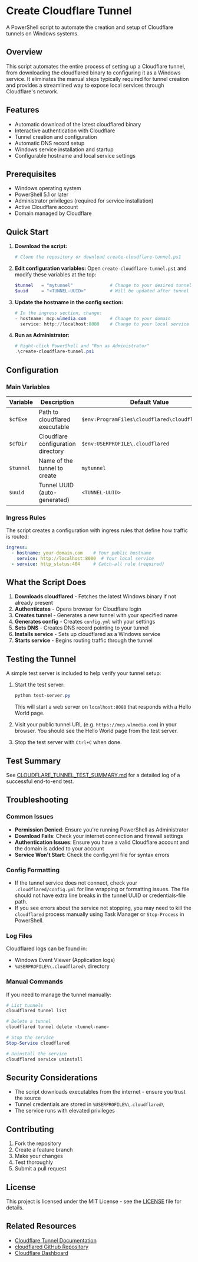# Create Cloudflare Tunnel

A PowerShell script to automate the creation and setup of Cloudflare tunnels on Windows systems.

## Overview

This script automates the entire process of setting up a Cloudflare tunnel, from downloading the cloudflared binary to configuring it as a Windows service. It eliminates the manual steps typically required for tunnel creation and provides a streamlined way to expose local services through Cloudflare's network.

## Features

- Automatic download of the latest cloudflared binary
- Interactive authentication with Cloudflare
- Tunnel creation and configuration
- Automatic DNS record setup
- Windows service installation and startup
- Configurable hostname and local service settings

## Prerequisites

- Windows operating system
- PowerShell 5.1 or later
- Administrator privileges (required for service installation)
- Active Cloudflare account
- Domain managed by Cloudflare

## Quick Start

1. **Download the script:**
   ```powershell
   # Clone the repository or download create-cloudflare-tunnel.ps1
   ```

2. **Edit configuration variables:**
   Open `create-cloudflare-tunnel.ps1` and modify these variables at the top:
   ```powershell
   $tunnel   = "mytunnel"              # Change to your desired tunnel name
   $uuid     = "<TUNNEL-UUID>"         # Will be updated after tunnel creation
   ```

3. **Update the hostname in the config section:**
   ```powershell
   # In the ingress section, change:
   - hostname: mcp.wlmedia.com         # Change to your domain
     service: http://localhost:8080    # Change to your local service
   ```

4. **Run as Administrator:**
   ```powershell
   # Right-click PowerShell and "Run as Administrator"
   .\create-cloudflare-tunnel.ps1
   ```

## Configuration

### Main Variables

| Variable | Description | Default Value |
|----------|-------------|---------------|
| `$cfExe` | Path to cloudflared executable | `$env:ProgramFiles\cloudflared\cloudflared.exe` |
| `$cfDir` | Cloudflare configuration directory | `$env:USERPROFILE\.cloudflared` |
| `$tunnel` | Name of the tunnel to create | `mytunnel` |
| `$uuid` | Tunnel UUID (auto-generated) | `<TUNNEL-UUID>` |

### Ingress Rules

The script creates a configuration with ingress rules that define how traffic is routed:

```yaml
ingress:
  - hostname: your-domain.com    # Your public hostname
    service: http://localhost:8080  # Your local service
  - service: http_status:404     # Catch-all rule (required)
```

## What the Script Does

1. **Downloads cloudflared** - Fetches the latest Windows binary if not already present
2. **Authenticates** - Opens browser for Cloudflare login
3. **Creates tunnel** - Generates a new tunnel with your specified name
4. **Generates config** - Creates `config.yml` with your settings
5. **Sets DNS** - Creates DNS record pointing to your tunnel
6. **Installs service** - Sets up cloudflared as a Windows service
7. **Starts service** - Begins routing traffic through the tunnel

## Testing the Tunnel

A simple test server is included to help verify your tunnel setup:

1. Start the test server:
   ```powershell
   python test-server.py
   ```
   This will start a web server on `localhost:8080` that responds with a Hello World page.

2. Visit your public tunnel URL (e.g. `https://mcp.wlmedia.com`) in your browser. You should see the Hello World page from the test server.

3. Stop the test server with `Ctrl+C` when done.

## Test Summary

See [CLOUDFLARE_TUNNEL_TEST_SUMMARY.md](CLOUDFLARE_TUNNEL_TEST_SUMMARY.md) for a detailed log of a successful end-to-end test.

## Troubleshooting

### Common Issues

- **Permission Denied**: Ensure you're running PowerShell as Administrator
- **Download Fails**: Check your internet connection and firewall settings
- **Authentication Issues**: Ensure you have a valid Cloudflare account and the domain is added to your account
- **Service Won't Start**: Check the config.yml file for syntax errors

### Config Formatting

- If the tunnel service does not connect, check your `.cloudflared/config.yml` for line wrapping or formatting issues. The file should not have extra line breaks in the tunnel UUID or credentials-file path.
- If you see errors about the service not stopping, you may need to kill the `cloudflared` process manually using Task Manager or `Stop-Process` in PowerShell.

### Log Files

Cloudflared logs can be found in:
- Windows Event Viewer (Application logs)
- `%USERPROFILE%\.cloudflared\` directory

### Manual Commands

If you need to manage the tunnel manually:

```powershell
# List tunnels
cloudflared tunnel list

# Delete a tunnel
cloudflared tunnel delete <tunnel-name>

# Stop the service
Stop-Service cloudflared

# Uninstall the service
cloudflared service uninstall
```

## Security Considerations

- The script downloads executables from the internet - ensure you trust the source
- Tunnel credentials are stored in `%USERPROFILE%\.cloudflared\`
- The service runs with elevated privileges

## Contributing

1. Fork the repository
2. Create a feature branch
3. Make your changes
4. Test thoroughly
5. Submit a pull request

## License

This project is licensed under the MIT License - see the [LICENSE](LICENSE) file for details.

## Related Resources

- [Cloudflare Tunnel Documentation](https://developers.cloudflare.com/cloudflare-one/connections/connect-apps/)
- [cloudflared GitHub Repository](https://github.com/cloudflare/cloudflared)
- [Cloudflare Dashboard](https://dash.cloudflare.com/)